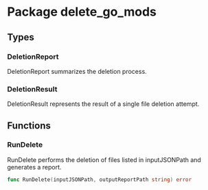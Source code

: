 # Package delete_go_mods

## Types

### DeletionReport

DeletionReport summarizes the deletion process.


### DeletionResult

DeletionResult represents the result of a single file deletion attempt.


## Functions

### RunDelete

RunDelete performs the deletion of files listed in inputJSONPath and generates a report.


```go
func RunDelete(inputJSONPath, outputReportPath string) error
```

